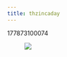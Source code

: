 ```yaml
---
title: thzincaday
---
```


177873100074<figure class="tmblr-full" data-orig-height="1280" data-orig-width="961"><img src="https://78.media.tumblr.com/a046f2471fdd9804773dcc0049682fe4/tumblr_peqxpswLir1qiatw7_540.jpg" data-orig-height="1280" data-orig-width="961"></figure>
